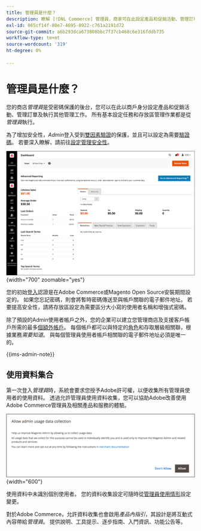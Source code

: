 ```yaml
---
title: 管理員是什麼？
description: 瞭解 [!DNL Commerce] 管理員，商家可在此設定產品和促銷活動、管理訂單及執行其他管理工作。
exl-id: 065cf14f-80e7-4695-8922-c761a2191d72
source-git-commit: a6b293dca673808bbc7f37cb468c6e316fddb735
workflow-type: tm+mt
source-wordcount: '319'
ht-degree: 0%

---
```



# 管理員是什麼？

您的商店&#x200B;_管理員_&#x200B;是受密碼保護的後台，您可以在此以商戶身分設定產品和促銷活動、管理訂單及執行其他管理工作。 所有基本設定任務和存放區管理作業都是從&#x200B;_管理員_&#x200B;執行。

為了增加安全性，_Admin_&#x200B;登入受到[雙因素驗證](../systems/security-two-factor-authentication.md)的保護，並且可以設定為需要[驗證碼](../systems/security-captcha.md)。 若要深入瞭解，請前往[設定管理安全性](../systems/security-admin.md)。

![管理員側邊欄和控制面板](./assets/admin-dashboard.png){width="700" zoomable="yes"}

您的初始[登入](admin-signin.md)認證是在Adobe Commerce或Magento Open Source安裝期間設定的。 如果您忘記密碼，則會將暫時密碼傳送至與帳戶關聯的電子郵件地址。 若要提高安全性，請將存放區設定為需要區分大小寫的使用者名稱和增強式密碼。

除了預設的Admin使用者帳戶之外，您的企業可以建立您管理商店及支援客戶帳戶所需的最多[個額外帳戶](../systems/permissions-users-all.md)。 每個帳戶都可以與特定的[角色](../systems/permissions-user-roles.md)和存取層級相關聯，根據業務&#x200B;_需要知道_。 與每個管理員使用者帳戶相關聯的電子郵件地址必須是唯一的。

{{ims-admin-note}}

## 使用資料集合

第一次登入&#x200B;_管理員_&#x200B;時，系統會要求您授予Adobe許可權，以便收集所有管理員使用者的使用資料。 透過允許管理員使用資料收集，您可以協助Adobe改善使用Adobe Commerce管理員及相關產品和服務的體驗。

![允許管理員使用資料收集](./assets/admin-usage-data.png){width="600"}

使用資料中未識別個別使用者。 您的資料收集設定可隨時從[管理員使用情形](../configuration-reference/advanced/admin.md#admin-usage)設定變更。

對於Adobe Commerce，允許資料收集也會啟用&#x200B;_產品內指引_，其設計是將互動式內容帶給&#x200B;_管理員_。 提供說明、工具提示、逐步指南、入門資訊、功能公告等。
